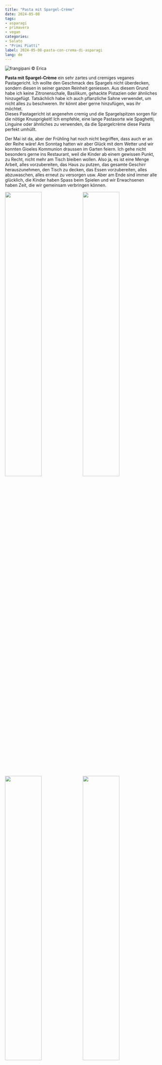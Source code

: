 ```yaml
---
title: "Pasta mit Spargel-Crème"
date: 2024-05-08
tags: 
- asparagi
- primavera
- vegan
categories:
- Salato
- "Primi Piatti"
label: 2024-05-08-pasta-con-crema-di-asparagi
lang: de
---
```

![](../2024-05-08-pasta-con-crema-di-asparagi/header.jpeg "frangipani © Erica")

**Pasta mit Spargel-Crème** ein sehr zartes und cremiges veganes Pastagericht. Ich wollte den Geschmack des Spargels nicht überdecken, sondern diesen in seiner ganzen Reinheit geniessen. Aus diesem Grund habe ich keine Zitronenschale, Basilikum, gehackte Pistazien oder ähnliches hinzugefügt. Tatsächlich habe ich auch pflanzliche Sahne verwendet, um nicht alles zu beschweren. Ihr könnt aber gerne hinzufügen, was ihr möchtet.
<br />
Dieses Pastagericht ist angenehm cremig und die Spargelspitzen sorgen für die nötige Knusprigkeit! Ich empfehle, eine lange Pastasorte wie Spaghetti, Linguine oder ähnliches zu verwenden, da die Spargelcrème diese Pasta perfekt umhüllt.

Der Mai ist da, aber der Frühling hat noch nicht begriffen, dass auch er an der Reihe wäre! Am Sonntag hatten wir aber Glück mit dem Wetter und wir konnten Gioeles Kommunion draussen im Garten feiern. Ich gehe nicht besonders gerne ins Restaurant, weil die Kinder ab einem gewissen Punkt, zu Recht, nicht mehr am Tisch bleiben wollen. Also ja, es ist eine Menge Arbeit, alles vorzubereiten, das Haus zu putzen, das gesamte Geschirr herauszunehmen, den Tisch zu decken, das Essen vorzubereiten, alles abzuwaschen, alles erneut zu versorgen usw. Aber am Ende sind immer alle glücklich, die Kinder haben Spass beim Spielen und wir Erwachsenen haben Zeit, die wir gemeinsam verbringen können.
<p>
  <div style="width: 100%; margin-bottom: 0">
    <img style="float: left; width: 49%; margin-right: 1%" src="../2024-05-08-pasta-con-crema-di-asparagi/comunione1.jpeg" alt="" title="frangipani © Erica" />
    <img style="float: left; width: 49%; margin-left: 1%" src="../2024-05-08-pasta-con-crema-di-asparagi/comunione2.jpeg" alt="" title="frangipani © Erica" />
    <div style="clear: both;"></div>
  </div>
</p>

<p>
  <div style="width: 100%; margin-bottom: 0">
    <img style="float: left; width: 49%; margin-right: 1%" src="../2024-05-08-pasta-con-crema-di-asparagi/comunione3.jpeg" alt="" title="frangipani © Erica" />
    <img style="float: left; width: 49%; margin-left: 1%" src="../2024-05-08-pasta-con-crema-di-asparagi/comunione4.jpeg" alt="" title="frangipani © Erica" />
    <div style="clear: both;"></div>
  </div>
</p>

<p>
  <div style="width: 100%; margin-bottom: 0">
    <img style="float: left; width: 49%; margin-right: 1%" src="../2024-05-08-pasta-con-crema-di-asparagi/comunione5.jpeg" alt="" title="frangipani © Erica" />
    <img style="float: left; width: 49%; margin-left: 1%" src="../2024-05-08-pasta-con-crema-di-asparagi/comunione6.jpeg" alt="" title="frangipani © Erica" />
    <div style="clear: both;"></div>
  </div>
</p>

<p>
  <div style="width: 100%; margin-bottom: 0">
    <img style="float: left; width: 49%; margin-right: 1%" src="../2024-05-08-pasta-con-crema-di-asparagi/comunione7.jpeg" alt="" title="frangipani © Erica" />
    <img style="float: left; width: 49%; margin-left: 1%" src="../2024-05-08-pasta-con-crema-di-asparagi/comunione8.jpeg" alt="" title="frangipani © Erica" />
    <div style="clear: both;"></div>
  </div>
</p>

Ich liess Gioele die Farben und die Gastgeschenke für seine Kommunion auswählen. Er wählte Türkis, Grün und Weiss und als Gastgeschenk wollte er unbedingt stachelige Kakteen. Ich habe Wiesensträusse in den von ihm gewählten Farben anfertigen lassen und die gleichen Blumen habe ich auch zum Dekorieren der Cream Tart verwendet. Gioele wollte auch einen kleinen Blumenanstecker für seinen Anzug, denn auch Gaia hatte frische Blumen auf dem Kopf... Ich musste ihn fast zwingen, seine Jacke auszuziehen, weil er so stolz auf diesen Blumenanstecker war!
<br />
Für die Gastgeschenke kauften wir Kakteen, die ich dann in Terrakottatöpfe umtopfte. Ja, ich habe immer noch einen Dorn im Daumen, den ich nicht herausbekomme, und ich hatte Handschuhe an!

<div id="wrapper" style="text-align: center">
  <div id="yourdiv" style="display: inline-block;">
    <div class="ingredients" itemscope itemtype="http://schema.org/Recipe">
      <span itemprop="name" style="display:none;">Pasta mit Spargel-Crème</span>
      <span itemprop="recipeCategory" style="display:none;">Herzhaftes</span>
      <img itemprop="image" style="display:none;" class="ignore-gallery-item" src="../2024-05-08-pasta-con-crema-di-asparagi/header.jpeg"/>
      <span itemprop="author" style="display:none;">Erica Raiano</span>
      <span itemprop="description" style="display:none;">Pasta mit Spargel-Crème, ein sehr zartes und cremiges veganes Pastagericht.</span>
      <div class="ingredients-title">Zutaten</div>
      <table>
        <tbody>
          <tr itemprop="recipeIngredient">
            <td>320gr</td>
            <td>Pasta (lang)</td>
          </tr>
          <tr itemprop="recipeIngredient">
            <td>1</td>
            <td>Zwiebel</td>
          </tr> 
          <tr itemprop="recipeIngredient">
            <td>500gr</td>
            <td>grüne Spargeln</td>
          </tr>  
          <tr itemprop="recipeIngredient">
            <td>250ml</td>
            <td>ungesüsste pflanzliche Sahne</td>
          </tr>
          <tr itemprop="recipeIngredient">
            <td>etwas</td>
            <td>Olivenöl</td>
          </tr>
          <tr itemprop="recipeIngredient">
            <td>etwas</td>
            <td>Salz</td>
          </tr>
        </tbody>
      </table>
      <br></br>
      <i class="pull-right" style="font-size: 80%;" itemprop="recipeYield">für 4 Personen</i>
    </div>
  </div>
</div>


<h3>
  <font color="grey">
    <i class="fa-solid fa-gears"></i>
  </font> Zubereitung
</h3>

Den harten, holzigen Teil des Spargels entfernen und die Spitzen waschen. In kleine Stücke schneiden und die Spitzen beiseite stellen. Eine Zwiebel fein hacken und in einer Pfanne mit etwas Öl und einer Prise Salz anbraten. Den Spargel (ohne Spitzen) dazugeben und alles anbraten. Wenn sie schön geröstet sind, die pflanzliche Sahne und einen Tropfen Wasser hinzufügen und 5min köcheln lassen. Die gesamte Sahne mit 3/4 des Spargels nehmen und alles pürieren, bis eine schöne cremige Masse entsteht. Die Spargelcrème zurück in die Pfanne giessen und die Spitzen hinzufügen. Warm halten.
![](../2024-05-08-pasta-con-crema-di-asparagi/asparagi.jpeg "frangipani © Erica")

Reichlich Wasser zum Kochen bringen, die Pasta dazugeben und salzen. Sobald die Pasta gar ist, diese abtropfen lassen und dabei etwas Kochwasser auffangen. Die Pasta zur Spargelcrème in die Pfanne geben und alles vermischen. Bei Bedarf einen Tropfen Pastakochwasser hinzufügen und servieren.
<p>
  <div style="width: 100%; margin-bottom: 0">
    <img style="float: left; width: 49%; margin-right: 1%" src="../2024-05-08-pasta-con-crema-di-asparagi/risultato1.jpeg" alt="" title="frangipani © Erica" />
    <img style="float: left; width: 49%; margin-left: 1%" src="../2024-05-08-pasta-con-crema-di-asparagi/risultato2.jpeg" alt="" title="frangipani © Erica" />
    <div style="clear: both;"></div>
  </div>
</p>

<p>
  <div style="width: 100%; margin-bottom: 0">
    <img style="float: left; width: 49%; margin-right: 1%" src="../2024-05-08-pasta-con-crema-di-asparagi/risultato3.jpeg" alt="" title="frangipani © Erica" />
    <img style="float: left; width: 49%; margin-left: 1%" src="../2024-05-08-pasta-con-crema-di-asparagi/risultato4.jpeg" alt="" title="frangipani © Erica" />
    <div style="clear: both;"></div>
  </div>
</p>

<p>
  <div style="width: 100%; margin-bottom: 0">
    <img style="float: left; width: 49%; margin-right: 1%" src="../2024-05-08-pasta-con-crema-di-asparagi/risultato5.jpeg" alt="" title="frangipani © Erica" />
    <img style="float: left; width: 49%; margin-left: 1%" src="../2024-05-08-pasta-con-crema-di-asparagi/risultato6.jpeg" alt="" title="frangipani © Erica" />
    <div style="clear: both;"></div>
  </div>
</p>

<p>
  <div style="width: 100%; margin-bottom: 0">
    <img style="float: left; width: 49%; margin-right: 1%" src="../2024-05-08-pasta-con-crema-di-asparagi/risultato7.jpeg" alt="" title="frangipani © Erica" />
    <img style="float: left; width: 49%; margin-left: 1%" src="../2024-05-08-pasta-con-crema-di-asparagi/risultato8.jpeg" alt="" title="frangipani © Erica" />
    <div style="clear: both;"></div>
  </div>
</p>

<h4>Buon appetito
  <font color="red">
    <i class="fa-regular fa-face-smile"></i>
  </font>
</h4>